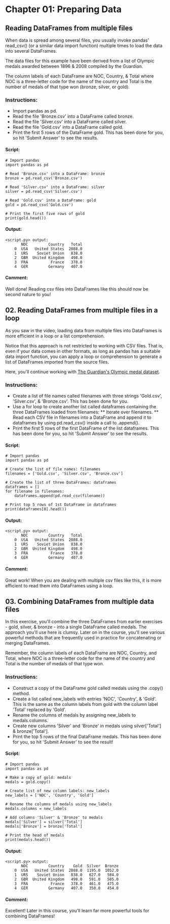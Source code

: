 # Chapter 01: Preparing Data

## Reading DataFrames from multiple files
When data is spread among several files, you usually invoke pandas' read_csv() (or a similar data import function) multiple times to load the data into several DataFrames.

The data files for this example have been derived from a list of Olympic medals awarded between 1896 & 2008 compiled by the Guardian.

The column labels of each DataFrame are NOC, Country, & Total where NOC is a three-letter code for the name of the country and Total is the number of medals of that type won (bronze, silver, or gold).

### Instructions:
* Import pandas as pd.
* Read the file 'Bronze.csv' into a DataFrame called bronze.
* Read the file 'Silver.csv' into a DataFrame called silver.
* Read the file 'Gold.csv' into a DataFrame called gold.
* Print the first 5 rows of the DataFrame gold. This has been done for you, so hit 'Submit Answer' to see the results.

#### Script:
```
# Import pandas
import pandas as pd

# Read 'Bronze.csv' into a DataFrame: bronze
bronze = pd.read_csv('Bronze.csv')

# Read 'Silver.csv' into a DataFrame: silver
silver = pd.read_csv('Silver.csv')

# Read 'Gold.csv' into a DataFrame: gold
gold = pd.read_csv('Gold.csv')

# Print the first five rows of gold
print(gold.head())
```
#### Output:
```
<script.py> output:
       NOC         Country   Total
    0  USA   United States  2088.0
    1  URS    Soviet Union   838.0
    2  GBR  United Kingdom   498.0
    3  FRA          France   378.0
    4  GER         Germany   407.0
```
#### Comment:
Well done! Reading csv files into DataFrames like this should now be second nature to you!

## 02. Reading DataFrames from multiple files in a loop
As you saw in the video, loading data from multiple files into DataFrames is more efficient in a loop or a list comprehension.

Notice that this approach is not restricted to working with CSV files. That is, even if your data comes in other formats, as long as pandas has a suitable data import function, you can apply a loop or comprehension to generate a list of DataFrames imported from the source files.

Here, you'll continue working with <a href="https://www.theguardian.com/sport/datablog/2012/jun/25/olympic-medal-winner-list-data">The Guardian's Olympic medal dataset</a>.

### Instructions:
* Create a list of file names called filenames with three strings 'Gold.csv', 'Silver.csv', & 'Bronze.csv'. This has been done for you.
* Use a for loop to create another list called dataframes containing the three DataFrames loaded from filenames:
** Iterate over filenames.
** Read each CSV file in filenames into a DataFrame and append it to dataframes by using pd.read_csv() inside a call to .append().
* Print the first 5 rows of the first DataFrame of the list dataframes. This has been done for you, so hit 'Submit Answer' to see the results.

#### Script:
```
# Import pandas
import pandas as pd

# Create the list of file names: filenames
filenames = ['Gold.csv', 'Silver.csv', 'Bronze.csv']

# Create the list of three DataFrames: dataframes
dataframes = []
for filename in filenames:
    dataframes.append(pd.read_csv(filename))

# Print top 5 rows of 1st DataFrame in dataframes
print(dataframes[0].head())
```
#### Output:
```
<script.py> output:
       NOC         Country   Total
    0  USA   United States  2088.0
    1  URS    Soviet Union   838.0
    2  GBR  United Kingdom   498.0
    3  FRA          France   378.0
    4  GER         Germany   407.0

```
#### Comment:
Great work! When you are dealing with multiple csv files like this, it is more efficient to read them into DataFrames using a loop.

## 03. Combining DataFrames from multiple data files
In this exercise, you'll combine the three DataFrames from earlier exercises - gold, silver, & bronze - into a single DataFrame called medals. The approach you'll use here is clumsy. Later on in the course, you'll see various powerful methods that are frequently used in practice for concatenating or merging DataFrames.

Remember, the column labels of each DataFrame are NOC, Country, and Total, where NOC is a three-letter code for the name of the country and Total is the number of medals of that type won.

### Instructions:
* Construct a copy of the DataFrame gold called medals using the .copy() method.
* Create a list called new_labels with entries 'NOC', 'Country', & 'Gold'. This is the same as the column labels from gold with the column label 'Total' replaced by 'Gold'.
* Rename the columns of medals by assigning new_labels to medals.columns.
* Create new columns 'Silver' and 'Bronze' in medals using silver['Total'] & bronze['Total'].
* Print the top 5 rows of the final DataFrame medals. This has been done for you, so hit 'Submit Answer' to see the result!

#### Script:
```
# Import pandas
import pandas as pd

# Make a copy of gold: medals
medals = gold.copy()

# Create list of new column labels: new_labels
new_labels = ['NOC', 'Country', 'Gold']

# Rename the columns of medals using new_labels
medals.columns = new_labels

# Add columns 'Silver' & 'Bronze' to medals
medals['Silver'] = silver['Total']
medals['Bronze'] = bronze['Total']

# Print the head of medals
print(medals.head())
```
#### Output:
```
<script.py> output:
       NOC         Country    Gold  Silver  Bronze
    0  USA   United States  2088.0  1195.0  1052.0
    1  URS    Soviet Union   838.0   627.0   584.0
    2  GBR  United Kingdom   498.0   591.0   505.0
    3  FRA          France   378.0   461.0   475.0
    4  GER         Germany   407.0   350.0   454.0
```
#### Comment:
Excellent! Later in this course, you'll learn far more powerful tools for combining DataFrames!
